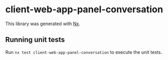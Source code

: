 # client-web-app-panel-conversation

This library was generated with [Nx](https://nx.dev).

## Running unit tests

Run `nx test client-web-app-panel-conversation` to execute the unit tests.
